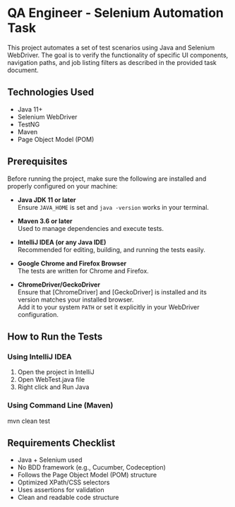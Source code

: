 # QA Engineer - Selenium Automation Task

This project automates a set of test scenarios using Java and Selenium WebDriver. The goal is to verify the functionality of specific UI components, navigation paths, and job listing filters as described in the provided task document.

## Technologies Used

- Java 11+
- Selenium WebDriver
- TestNG
- Maven
- Page Object Model (POM)

## Prerequisites

Before running the project, make sure the following are installed and properly configured on your machine:

- **Java JDK 11 or later**  
  Ensure `JAVA_HOME` is set and `java -version` works in your terminal.

- **Maven 3.6 or later**  
  Used to manage dependencies and execute tests.

- **IntelliJ IDEA (or any Java IDE)**  
  Recommended for editing, building, and running the tests easily.

- **Google Chrome and Firefox Browser**  
  The tests are written for Chrome and Firefox.

- **ChromeDriver/GeckoDriver**  
  Ensure that [ChromeDriver] and [GeckoDriver] is installed and its version matches your installed browser.  
  Add it to your system `PATH` or set it explicitly in your WebDriver configuration.


## How to Run the Tests

### Using IntelliJ IDEA
1. Open the project in IntelliJ
2. Open WebTest.java file
3. Right click and Run Java

### Using Command Line (Maven)
mvn clean test

## Requirements Checklist
 - Java + Selenium used
 - No BDD framework (e.g., Cucumber, Codeception)
 - Follows the Page Object Model (POM) structure
 - Optimized XPath/CSS selectors
 - Uses assertions for validation
 - Clean and readable code structure